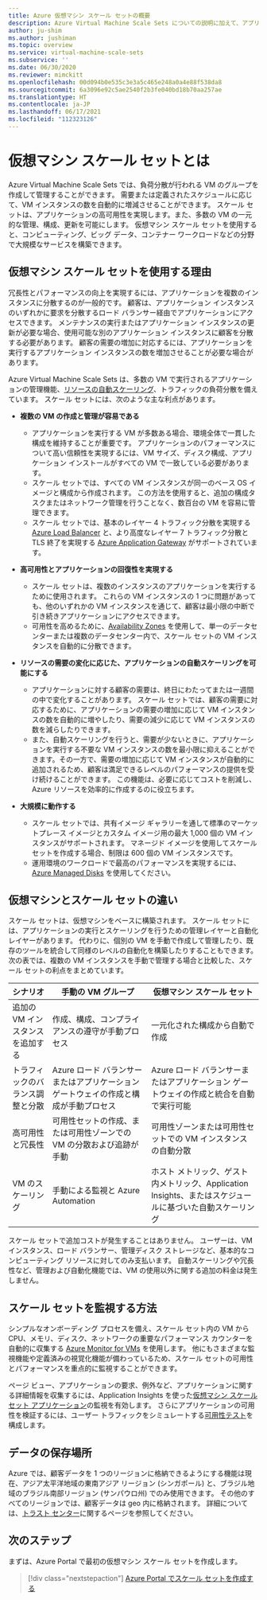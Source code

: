 ```yaml
---
title: Azure 仮想マシン スケール セットの概要
description: Azure Virtual Machine Scale Sets についての説明に加えて、アプリケーションの自動スケーリングを行う方法についても説明します
author: ju-shim
ms.author: jushiman
ms.topic: overview
ms.service: virtual-machine-scale-sets
ms.subservice: ''
ms.date: 06/30/2020
ms.reviewer: mimckitt
ms.openlocfilehash: 00d094b0e535c3e3a5c465e248a0a4e88f538da8
ms.sourcegitcommit: 6a3096e92c5ae2540f2b3fe040bd18b70aa257ae
ms.translationtype: HT
ms.contentlocale: ja-JP
ms.lasthandoff: 06/17/2021
ms.locfileid: "112323126"
---
```

# <a name="what-are-virtual-machine-scale-sets"></a>仮想マシン スケール セットとは
Azure Virtual Machine Scale Sets では、負荷分散が行われる VM のグループを作成して管理することができます。 需要または定義されたスケジュールに応じて、VM インスタンスの数を自動的に増減させることができます。 スケール セットは、アプリケーションの高可用性を実現します。また、多数の VM の一元的な管理、構成、更新を可能にします。 仮想マシン スケール セットを使用すると、コンピューティング、ビッグ データ、コンテナー ワークロードなどの分野で大規模なサービスを構築できます。


## <a name="why-use-virtual-machine-scale-sets"></a>仮想マシン スケール セットを使用する理由
冗長性とパフォーマンスの向上を実現するには、アプリケーションを複数のインスタンスに分散するのが一般的です。 顧客は、アプリケーション インスタンスのいずれかに要求を分散するロード バランサー経由でアプリケーションにアクセスできます。 メンテナンスの実行またはアプリケーション インスタンスの更新が必要な場合、使用可能な別のアプリケーション インスタンスに顧客を分散する必要があります。 顧客の需要の増加に対応するには、アプリケーションを実行するアプリケーション インスタンスの数を増加させることが必要な場合があります。

Azure Virtual Machine Scale Sets は、多数の VM で実行されるアプリケーションの管理機能、[リソースの自動スケーリング](virtual-machine-scale-sets-autoscale-overview.md)、トラフィックの負荷分散を備えています。 スケール セットには、次のような主な利点があります。

- **複数の VM の作成と管理が容易である**
    - アプリケーションを実行する VM が多数ある場合、環境全体で一貫した構成を維持することが重要です。 アプリケーションのパフォーマンスについて高い信頼性を実現するには、VM サイズ、ディスク構成、アプリケーション インストールがすべての VM で一致している必要があります。
    - スケール セットでは、すべての VM インスタンスが同一のベース OS イメージと構成から作成されます。 この方法を使用すると、追加の構成タスクまたはネットワーク管理を行うことなく、数百台の VM を容易に管理できます。
    - スケール セットでは、基本のレイヤー 4 トラフィック分散を実現する [Azure Load Balancer](../load-balancer/load-balancer-overview.md) と、より高度なレイヤー 7 トラフィック分散と TLS 終了を実現する [Azure Application Gateway](../application-gateway/overview.md) がサポートされています。

- **高可用性とアプリケーションの回復性を実現する**
    - スケール セットは、複数のインスタンスのアプリケーションを実行するために使用されます。 これらの VM インスタンスの 1 つに問題があっても、他のいずれかの VM インスタンスを通じて、顧客は最小限の中断で引き続きアプリケーションにアクセスできます。
    - 可用性を高めるために、[Availability Zones](../availability-zones/az-overview.md) を使用して、単一のデータセンターまたは複数のデータセンター内で、スケール セットの VM インスタンスを自動的に分散できます。

- **リソースの需要の変化に応じた、アプリケーションの自動スケーリングを可能にする**
    - アプリケーションに対する顧客の需要は、終日にわたってまたは一週間の中で変化することがあります。 スケール セットでは、顧客の需要に対応するために、アプリケーションの需要の増加に応じて VM インスタンスの数を自動的に増やしたり、需要の減少に応じて VM インスタンスの数を減らしたりできます。
    - また、自動スケーリングを行うと、需要が少ないときに、アプリケーションを実行する不要な VM インスタンスの数を最小限に抑えることができます。その一方で、需要の増加に応じて VM インスタンスが自動的に追加されるため、顧客は満足できるレベルのパフォーマンスの提供を受け続けることができます。 この機能は、必要に応じてコストを削減し、Azure リソースを効率的に作成するのに役立ちます。

- **大規模に動作する**
    - スケール セットでは、共有イメージ ギャラリーを通して標準のマーケットプレース イメージとカスタム イメージ用の最大 1,000 個の VM インスタンスがサポートされます。 マネージド イメージを使用してスケール セットを作成する場合、制限は 600 個の VM インスタンスです。
    - 運用環境のワークロードで最高のパフォーマンスを実現するには、[Azure Managed Disks](../virtual-machines/managed-disks-overview.md) を使用してください。


## <a name="differences-between-virtual-machines-and-scale-sets"></a>仮想マシンとスケール セットの違い
スケール セットは、仮想マシンをベースに構築されます。 スケール セットには、アプリケーションの実行とスケーリングを行うための管理レイヤーと自動化レイヤーがあります。 代わりに、個別の VM を手動で作成して管理したり、既存のツールを統合して同様のレベルの自動化を構築したりすることもできます。 次の表では、複数の VM インスタンスを手動で管理する場合と比較した、スケール セットの利点をまとめています。

| シナリオ                           | 手動の VM グループ                                                                    | 仮想マシン スケール セット |
|------------------------------------|----------------------------------------------------------------------------------------|---------------------------|
| 追加の VM インスタンスを追加する        | 作成、構成、コンプライアンスの遵守が手動プロセス                             | 一元化された構成から自動で作成 |
| トラフィックのバランス調整と分散 | Azure ロード バランサーまたはアプリケーション ゲートウェイの作成と構成が手動プロセス      | Azure ロード バランサーまたはアプリケーション ゲートウェイの作成と統合を自動で実行可能 |
| 高可用性と冗長性   | 可用性セットの作成、または可用性ゾーンでの VM の分散および追跡が手動 | 可用性ゾーンまたは可用性セットでの VM インスタンスの自動分散 |
| VM のスケーリング                     | 手動による監視と Azure Automation                                                 | ホスト メトリック、ゲスト内メトリック、Application Insights、またはスケジュールに基づいた自動スケーリング |

スケール セットで追加コストが発生することはありません。 ユーザーは、VM インスタンス、ロード バランサー、管理ディスク ストレージなど、基本的なコンピューティング リソースに対してのみ支払います。 自動スケーリングや冗長性など、管理および自動化機能では、VM の使用以外に関する追加の料金は発生しません。

## <a name="how-to-monitor-your-scale-sets"></a>スケール セットを監視する方法

シンプルなオンボーディング プロセスを備え、スケール セット内の VM から CPU、メモリ、ディスク、ネットワークの重要なパフォーマンス カウンターを自動的に収集する [Azure Monitor for VMs](../azure-monitor/vm/vminsights-overview.md) を使用します。 他にもさまざまな監視機能や定義済みの視覚化機能が備わっているため、スケール セットの可用性とパフォーマンスを重点的に監視することができます。

ページ ビュー、アプリケーションの要求、例外など、アプリケーションに関する詳細情報を収集するには、Application Insights を使った[仮想マシン スケール セット アプリケーション](../azure-monitor/app/azure-vm-vmss-apps.md)の監視を有効します。 さらにアプリケーションの可用性を検証するには、ユーザー トラフィックをシミュレートする[可用性テスト](../azure-monitor/app/monitor-web-app-availability.md)を構成します。

## <a name="data-residency"></a>データの保存場所

Azure では、顧客データを 1 つのリージョンに格納できるようにする機能は現在、アジア太平洋地域の東南アジア リージョン (シンガポール) と、ブラジル地域のブラジル南部リージョン (サンパウロ州) でのみ使用できます。 その他のすべてのリージョンでは、顧客データは geo 内に格納されます。 詳細については、[トラスト センター](https://azure.microsoft.com/global-infrastructure/data-residency/)に関するページを参照してください。

## <a name="next-steps"></a>次のステップ
まずは、Azure Portal で最初の仮想マシン スケール セットを作成します。

> [!div class="nextstepaction"]
> [Azure Portal でスケール セットを作成する](quick-create-portal.md)
